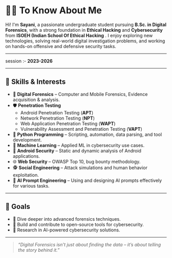# 👩‍💻 To Know About Me

Hi! I'm **Sayani**, a passionate undergraduate student pursuing **B.Sc. in Digital Forensics**, with a strong foundation in **Ethical Hacking** and **Cybersecurity** from **ISOEH (Indian School Of Ethical Hacking** . I enjoy exploring new technologies, solving real-world digital investigation problems, and working on hands-on offensive and defensive security tasks.

---
session :- 
**2023-2026**

---

## 🧠 Skills & Interests

- 🔐 **Digital Forensics** – Computer and Mobile Forensics, Evidence acquisition & analysis.
- 🛡️ **Penetration Testing**  
  - Android Penetration Testing (**APT**)  
  - Network Penetration Testing (**NPT**)  
  - Web Application Penetration Testing (**WAPT**)  
  - Vulnerability Assessment and Penetration Testing (**VAPT**)
- 🐍 **Python Programming** – Scripting, automation, data parsing, and tool development.
- 🤖 **Machine Learning** – Applied ML in cybersecurity use cases.
- 📱 **Android Security** – Static and dynamic analysis of Android applications.
- 🌐 **Web Security** – OWASP Top 10, bug bounty methodology.
- 🕵️ **Social Engineering** – Attack simulations and human behavior exploitation.
- 🧠 **AI Prompt Engineering** – Using and designing AI prompts effectively for various tasks.

---

## 📌 Goals

- 🔬 Dive deeper into advanced forensics techniques.
- 🚀 Build and contribute to open-source tools for cybersecurity.
- 🧪 Research in AI-powered cybersecurity solutions.

---

> *“Digital Forensics isn’t just about finding the data – it’s about telling the story behind it.”*

